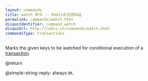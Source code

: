 ```yaml
---
layout: commands
title: watch 命令 -- Redis中文资料站
permalink: commands/watch.html
disqusIdentifier: command_watch
disqusUrl: http://redis.cn/commands/watch.html
commandsType: transactions
---
```


Marks the given keys to be watched for conditional execution of a
[transaction][tt].

[tt]: /topics/transactions

@return

@simple-string-reply: always `OK`.
